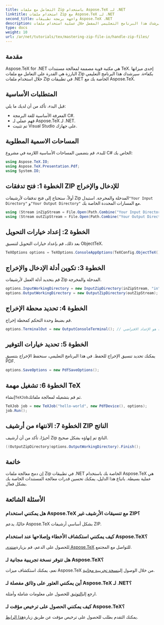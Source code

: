 ```yaml
---
title: التعامل مع ملفات Zip باستخدام Aspose.TeX لـ .NET
linktitle: استخدام ملفات Zip مع Aspose.TeX لـ .NET
second_title: واجهة برمجة تطبيقات Aspose.TeX .NET
description: سيرشدك هذا البرنامج التعليمي المفصل خلال عملية استخدام ملفات Zip داخل Aspose.TeX لـ .NET. تعرف على كيفية إعداد بيئتك والتعامل مع تدفقات Zip المدخلة والمخرجة.
type: docs
weight: 10
url: /ar/net/tutorials/tex/mastering-zip-file-io/handle-zip-files/
---
```

## مقدمة

Aspose.TeX for .NET هي مكتبة قوية مصممة لمعالجة مستندات TeX. إحدى ميزاتها البارزة هي القدرة على التعامل مع ملفات Zip بكفاءة. سيرشدك هذا البرنامج التعليمي خلال استخدام ملفات Zip في تطبيقات .NET الخاصة بك مع Aspose.TeX.

## المتطلبات الأساسية

قبل البدء، تأكد من أن لديك ما يلي:

- المعرفة الأساسية للغة البرمجة C#.
- فهم عملي لـ Aspose.TeX لـ .NET.
- تم تثبيت Visual Studio على جهازك.

## المساحات الاسمية المطلوبة

للبدء، قم بتضمين المساحات الأساسية اللازمة في مشروع C# الخاص بك:

```csharp
using Aspose.TeX.IO;
using Aspose.TeX.Presentation.Pdf;
using System.IO;
```

## الخطوة 1: فتح تدفقات ZIP للإدخال والإخراج

 أولاً، ستحتاج إلى فتح تدفقات لأرشيفات Zip المدخلة والمخرجة. استبدل`"Your Input Directory"` و`"Your Output Directory"` مع المسارات المحددة الخاصة بك.

```csharp
using (Stream inZipStream = File.Open(Path.Combine("Your Input Directory", "zip-in.zip"), FileMode.Open))
using (Stream outZipStream = File.Open(Path.Combine("Your Output Directory", "zip-pdf-out.zip"), FileMode.Create))
```

## الخطوة 2: إعداد خيارات التحويل

بعد ذلك، قم بإعداد خيارات التحويل لتنسيق ObjectTeX.

```csharp
TeXOptions options = TeXOptions.ConsoleAppOptions(TeXConfig.ObjectTeX());
```

## الخطوة 3: تكوين أدلة الإدخال والإخراج

قم بتحديد أدلة العمل لأرشيفات Zip المدخلة والمخرجة.

```csharp
options.InputWorkingDirectory = new InputZipDirectory(inZipStream, "in");
options.OutputWorkingDirectory = new OutputZipDirectory(outZipStream);
```

## الخطوة 4: تحديد محطة الإخراج

قم بضبط وحدة التحكم كمحطة إخراج.

```csharp
options.TerminalOut = new OutputConsoleTerminal(); // هذا هو الإعداد الافتراضي.
```

## الخطوة 5: تحديد خيارات التوفير

يمكنك تحديد تنسيق الإخراج للحفظ. في هذا البرنامج التعليمي، سنحفظ الإخراج بتنسيق PDF.

```csharp
options.SaveOptions = new PdfSaveOptions();
```

## الخطوة 6: تشغيل مهمة TeX

 إنشاء`TeXJob`ثم قم بتشغيله لمعالجة ملفاتك.

```csharp
TeXJob job = new TeXJob("hello-world", new PdfDevice(), options);
job.Run();
```

## الخطوة 7: الانتهاء من أرشيف ZIP الناتج

أخيرًا، تأكد من أن أرشيف Zip الناتج تم إنهاؤه بشكل صحيح.

```csharp
((OutputZipDirectory)options.OutputWorkingDirectory).Finish();
```

## خاتمة

إن دمج معالجة ملفات Zip في تطبيقات .NET الخاصة بك باستخدام Aspose.TeX هي عملية بسيطة. باتباع هذا الدليل، يمكنك تحسين قدرات معالجة المستندات الخاصة بك بشكل فعال.

## الأسئلة الشائعة

### هل يمكنني استخدام Aspose.TeX مع تنسيقات الأرشيف غير ZIP؟

حاليًا، يدعم Aspose.TeX بشكل أساسي أرشيفات ZIP.

### كيف يمكنني استكشاف الأخطاء وإصلاحها عند استخدام Aspose.TeX؟

 للحصول على الدعم، قم بزيارة[منتدى Aspose.TeX](https://forum.aspose.com/c/tex/47) للتواصل مع المجتمع.

### هل تتوفر نسخة تجريبية مجانية لـ Aspose.TeX؟

 نعم، يمكنك استكشاف ميزات Aspose.TeX من خلال الوصول إلى[نسخة تجريبية مجانية](https://releases.aspose.com/).

### أين يمكنني العثور على وثائق مفصلة لـ Aspose.TeX لـ .NET؟

 ارجع إلى[التوثيق](https://reference.aspose.com/tex/net/) للحصول على معلومات شاملة وأمثلة.

### كيف يمكنني الحصول على ترخيص مؤقت لـ Aspose.TeX؟

 يمكنك التقدم بطلب للحصول على ترخيص مؤقت عن طريق زيارة[هذا الرابط](https://purchase.conholdate.com/temporary-license/).